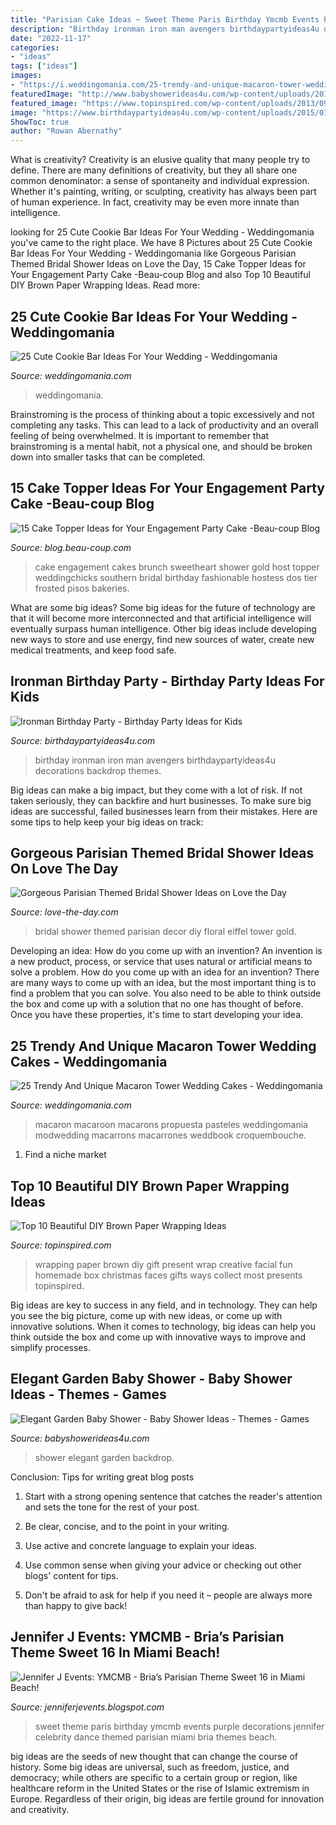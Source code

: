 ```yaml
---
title: "Parisian Cake Ideas ~ Sweet Theme Paris Birthday Ymcmb Events Purple Decorations Jennifer Celebrity Dance Themed Parisian Miami Bria Themes Beach"
description: "Birthday ironman iron man avengers birthdaypartyideas4u decorations backdrop themes"
date: "2022-11-17"
categories:
- "ideas"
tags: ["ideas"]
images:
- "https://i.weddingomania.com/25-trendy-and-unique-macaron-tower-wedding-cakes-19-500x750.jpg"
featuredImage: "http://www.babyshowerideas4u.com/wp-content/uploads/2018/07/Elegant-Garden-Baby-Shower-DIY-Backdrop-900x885.jpg"
featured_image: "https://www.topinspired.com/wp-content/uploads/2013/09/top-10-beautiful-diy-brown-paper-wrapping-ideas_08.jpg"
image: "https://www.birthdaypartyideas4u.com/wp-content/uploads/2015/07/ironman-birthday-party-backdrop-550x825.jpg"
ShowToc: true
author: "Rowan Abernathy"
---
```



What is creativity?
Creativity is an elusive quality that many people try to define. There are many definitions of creativity, but they all share one common denominator: a sense of spontaneity and individual expression. Whether it's painting, writing, or sculpting, creativity has always been part of human experience. In fact, creativity may be even more innate than intelligence.

	

		
looking for 25 Cute Cookie Bar Ideas For Your Wedding - Weddingomania you've came to the right place. We have 8 Pictures about 25 Cute Cookie Bar Ideas For Your Wedding - Weddingomania like Gorgeous Parisian Themed Bridal Shower Ideas on Love the Day, 15 Cake Topper Ideas for Your Engagement Party Cake -Beau-coup Blog and also Top 10 Beautiful DIY Brown Paper Wrapping Ideas. Read more:
		
    
## 25 Cute Cookie Bar Ideas For Your Wedding - Weddingomania

<img loading=lazy src="https://i.weddingomania.com/25-Cute-Cookie-Bar-Ideas-For-Your-Wedding5.jpg" onerror="this.onerror=null;this.src='https://tse4.mm.bing.net/th?id=OIP.S4pGJdhjTkj-m39_viwTAQAAAA&amp;pid=15.1';" alt="25 Cute Cookie Bar Ideas For Your Wedding - Weddingomania">

_Source: weddingomania.com_

>weddingomania. 

	

Brainstroming is the process of thinking about a topic excessively and not completing any tasks. This can lead to a lack of productivity and an overall feeling of being overwhelmed. It is important to remember that brainstroming is a mental habit, not a physical one, and should be broken down into smaller tasks that can be completed.

    
## 15 Cake Topper Ideas For Your Engagement Party Cake -Beau-coup Blog

<img loading=lazy src="http://cdn.beau-coup.com/content-images/209826/209826-0.jpg" onerror="this.onerror=null;this.src='https://tse4.mm.bing.net/th?id=OIP.4BlFUgk90tR325xw9t7ANQHaLH&amp;pid=15.1';" alt="15 Cake Topper Ideas for Your Engagement Party Cake -Beau-coup Blog">

_Source: blog.beau-coup.com_

>cake engagement cakes brunch sweetheart shower gold host topper weddingchicks southern bridal birthday fashionable hostess dos tier frosted pisos bakeries. 

	

What are some big ideas?
Some big ideas for the future of technology are that it will become more interconnected and that artificial intelligence will eventually surpass human intelligence. Other big ideas include developing new ways to store and use energy, find new sources of water, create new medical treatments, and keep food safe.

    
## Ironman Birthday Party - Birthday Party Ideas For Kids

<img loading=lazy src="https://www.birthdaypartyideas4u.com/wp-content/uploads/2015/07/ironman-birthday-party-backdrop-550x825.jpg" onerror="this.onerror=null;this.src='https://tse2.mm.bing.net/th?id=OIP.kDcAZQjJ9In1bpcc7cEdCwHaLH&amp;pid=15.1';" alt="Ironman Birthday Party - Birthday Party Ideas for Kids">

_Source: birthdaypartyideas4u.com_

>birthday ironman iron man avengers birthdaypartyideas4u decorations backdrop themes. 

	

Big ideas can make a big impact, but they come with a lot of risk. If not taken seriously, they can backfire and hurt businesses. To make sure big ideas are successful, failed businesses learn from their mistakes. Here are some tips to help keep your big ideas on track:

    
## Gorgeous Parisian Themed Bridal Shower Ideas On Love The Day

<img loading=lazy src="https://i2.wp.com/love-the-day.com/wp-content/uploads/2017/08/image.jpg?resize=800%2C1212" onerror="this.onerror=null;this.src='https://tse3.mm.bing.net/th?id=OIP.EHyLd_0EsUuh56ORTPmJ4gHaLO&amp;pid=15.1';" alt="Gorgeous Parisian Themed Bridal Shower Ideas on Love the Day">

_Source: love-the-day.com_

>bridal shower themed parisian decor diy floral eiffel tower gold. 

	

Developing an idea: How do you come up with an invention?
An invention is a new product, process, or service that uses natural or artificial means to solve a problem. How do you come up with an idea for an invention? There are many ways to come up with an idea, but the most important thing is to find a problem that you can solve. You also need to be able to think outside the box and come up with a solution that no one has thought of before. Once you have these properties, it's time to start developing your idea.

    
## 25 Trendy And Unique Macaron Tower Wedding Cakes - Weddingomania

<img loading=lazy src="https://i.weddingomania.com/25-trendy-and-unique-macaron-tower-wedding-cakes-19-500x750.jpg" onerror="this.onerror=null;this.src='https://tse2.mm.bing.net/th?id=OIP.IZXU-L5I-wcOGpIi92IBWAHaLH&amp;pid=15.1';" alt="25 Trendy And Unique Macaron Tower Wedding Cakes - Weddingomania">

_Source: weddingomania.com_

>macaron macaroon macarons propuesta pasteles weddingomania modwedding macarrons macarrones weddbook croquembouche. 

	

1. Find a niche market 

    
## Top 10 Beautiful DIY Brown Paper Wrapping Ideas

<img loading=lazy src="https://www.topinspired.com/wp-content/uploads/2013/09/top-10-beautiful-diy-brown-paper-wrapping-ideas_08.jpg" onerror="this.onerror=null;this.src='https://tse4.mm.bing.net/th?id=OIP.Z02h44Qa02oHbW8hyVW_GgHaLR&amp;pid=15.1';" alt="Top 10 Beautiful DIY Brown Paper Wrapping Ideas">

_Source: topinspired.com_

>wrapping paper brown diy gift present wrap creative facial fun homemade box christmas faces gifts ways collect most presents topinspired. 

	

Big ideas are key to success in any field, and in technology. They can help you see the big picture, come up with new ideas, or come up with innovative solutions. When it comes to technology, big ideas can help you think outside the box and come up with innovative ways to improve and simplify processes.

    
## Elegant Garden Baby Shower - Baby Shower Ideas - Themes - Games

<img loading=lazy src="http://www.babyshowerideas4u.com/wp-content/uploads/2018/07/Elegant-Garden-Baby-Shower-DIY-Backdrop-900x885.jpg" onerror="this.onerror=null;this.src='https://tse3.mm.bing.net/th?id=OIP.njq085YUStz7BlZyVF5JXQHaHS&amp;pid=15.1';" alt="Elegant Garden Baby Shower - Baby Shower Ideas - Themes - Games">

_Source: babyshowerideas4u.com_

>shower elegant garden backdrop. 

	

Conclusion: Tips for writing great blog posts
1. Start with a strong opening sentence that catches the reader's attention and sets the tone for the rest of your post.
2. Be clear, concise, and to the point in your writing.

3. Use active and concrete language to explain your ideas. 
4. Use common sense when giving your advice or checking out other blogs' content for tips. 
5. Don't be afraid to ask for help if you need it – people are always more than happy to give back!

    
## Jennifer J Events: YMCMB - Bria’s Parisian Theme Sweet 16 In Miami Beach!

<img loading=lazy src="http://3.bp.blogspot.com/-FpP6KjdVJeA/UxfypA3k_cI/AAAAAAAAGPs/gca8PFT4lLo/s1600/BRIAPARTY_104.jpg" onerror="this.onerror=null;this.src='https://tse3.mm.bing.net/th?id=OIP.Crbk39-aT8_OmVRHWnoplgHaE8&amp;pid=15.1';" alt="Jennifer J Events: YMCMB - Bria’s Parisian Theme Sweet 16 in Miami Beach!">

_Source: jenniferjevents.blogspot.com_

>sweet theme paris birthday ymcmb events purple decorations jennifer celebrity dance themed parisian miami bria themes beach. 

	

big ideas are the seeds of new thought that can change the course of history. Some big ideas are universal, such as freedom, justice, and democracy; while others are specific to a certain group or region, like healthcare reform in the United States or the rise of Islamic extremism in Europe. Regardless of their origin, big ideas are fertile ground for innovation and creativity.

